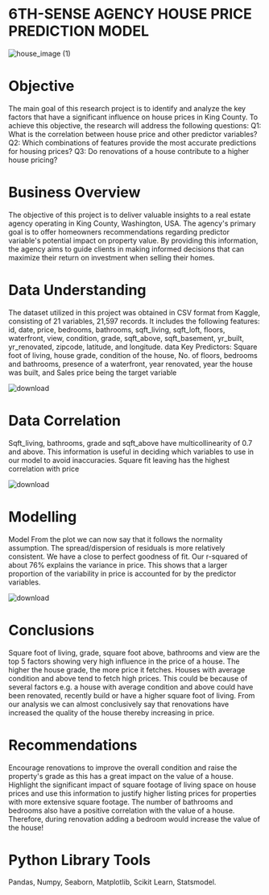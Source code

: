 # 6TH-SENSE AGENCY HOUSE PRICE PREDICTION MODEL

![house_image (1)](https://github.com/WambuiGeorge/dsc-phase-2-project-v2-3/assets/127614423/c6016ced-70ff-4998-b873-c1b8ffa40285)

# Objective
The main goal of this research project is to identify and analyze the key factors that have a significant influence on house prices in King County. To achieve this objective, the research will address the following questions: Q1: What is the correlation between house price and other predictor variables? Q2: Which combinations of features provide the most accurate predictions for housing prices? Q3: Do renovations of a house contribute to a higher house pricing?

# Business Overview
The objective of this project is to deliver valuable insights to a real estate agency operating in King County, Washington, USA. The agency's primary goal is to offer homeowners recommendations regarding predictor variable's potential impact on property value. By providing this information, the agency aims to guide clients in making informed decisions that can maximize their return on investment when selling their homes.

# Data Understanding
The dataset utilized in this project was obtained in CSV format from Kaggle, consisting of 21 variables, 21,597 records. It includes the following features: id, date, price, bedrooms, bathrooms, sqft_living, sqft_loft, floors, waterfront, view, condition, grade, sqft_above, sqft_basement, yr_built, yr_renovated, zipcode, latitude, and longitude. data Key Predictors: Square foot of living, house grade, condition of the house, No. of floors, bedrooms and bathrooms, presence of a waterfront, year renovated, year the house was built, and Sales price being the target variable

![download](https://github.com/WambuiGeorge/dsc-phase-2-project-v2-3/assets/127614423/0b10e3aa-99ea-41aa-9e20-87e7e2c6f9c7)

# Data Correlation
Sqft_living, bathrooms, grade and sqft_above have multicollinearity of 0.7 and above. This information is useful in deciding which variables to use in our model to avoid inaccuracies. Square fit leaving has the highest correlation with price

![download](https://github.com/WambuiGeorge/dsc-phase-2-project-v2-3/assets/127614423/f636751d-7068-44fd-9390-b82d57f7baab)


# Modelling
Model From the plot we can now say that it follows the normality assumption. The spread/dispersion of residuals is more relatively consistent. We have a close to perfect goodness of fit. Our r-squared of about 76% explains the variance in price. This shows that a larger proportion of the variability in price is accounted for by the predictor variables.

![download](https://github.com/WambuiGeorge/dsc-phase-2-project-v2-3/assets/127614423/58054547-f20e-4e5b-b7fa-eaf65ce9797e)


# Conclusions
Square foot of living, grade, square foot above, bathrooms and view are the top 5 factors showing very high influence in the price of a house. The higher the house grade, the more price it fetches. Houses with average condition and above tend to fetch high prices. This could be because of several factors e.g. a house with average condition and above could have been renovated, recently build or have a higher square foot of living. From our analysis we can almost conclusively say that renovations have increased the quality of the house thereby increasing in price.

# Recommendations
Encourage renovations to improve the overall condition and raise the property's grade as this has a great impact on the value of a house.   Highlight the significant impact of square footage of living space on house prices and use this information to justify higher listing prices for properties with more extensive square footage.   The number of bathrooms and bedrooms also have a positive correlation with the value of a house. Therefore, during renovation adding a bedroom would increase the value of the house!

# Python Library Tools
Pandas,
Numpy,
Seaborn,
Matplotlib,
Scikit Learn,
Statsmodel.
